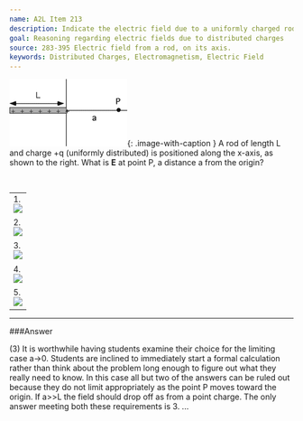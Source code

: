 ```yaml
---
name: A2L Item 213
description: Indicate the electric field due to a uniformly charged rod at a point along its axis some distance from its end.
goal: Reasoning regarding electric fields due to distributed charges
source: 283-395 Electric field from a rod, on its axis.
keywords: Distributed Charges, Electromagnetism, Electric Field
---
```


![Item213_fig1.gif](../images/Item213_fig1.gif){: .image-with-caption } A rod of length L and charge +q
(uniformly distributed) is positioned along the x-axis, as shown to the
right.  What is <b>E</b> at point P, a distance a from the origin?

<br clear=all>

<table cellpadding=2 border=0> <tr><td>1. <div class="img-left"><img
src="/files/Item213_fig2.gif" /></div>
</td></tr> <tr><td>2. <div class="img-left"><img
src="/files/Item213_fig3.gif" /></div>
</td></tr> <tr><td>3. <div class="img-left"><img
src="/files/Item213_fig4.gif" /></div>
</td></tr> <tr><td>4. <div class="img-left"><img
src="/files/Item213_fig5.gif" /></div>
</td></tr> <tr><td>5. <div class="img-left"><img
src="/files/Item213_fig6.gif" /></div>
</td></tr> </table>

<hr/>

###Answer

(3) It is worthwhile having students examine their choice for the
limiting case a->0. Students are inclined to immediately start a formal
calculation rather than think about the problem long enough to figure
out what they really need to know. In this case all but two of the
answers can be ruled out because they do not limit appropriately as the
point P moves toward the origin. If a>>L the field should drop off as
from a point charge. The only answer meeting both these requirements is
3. 
...
